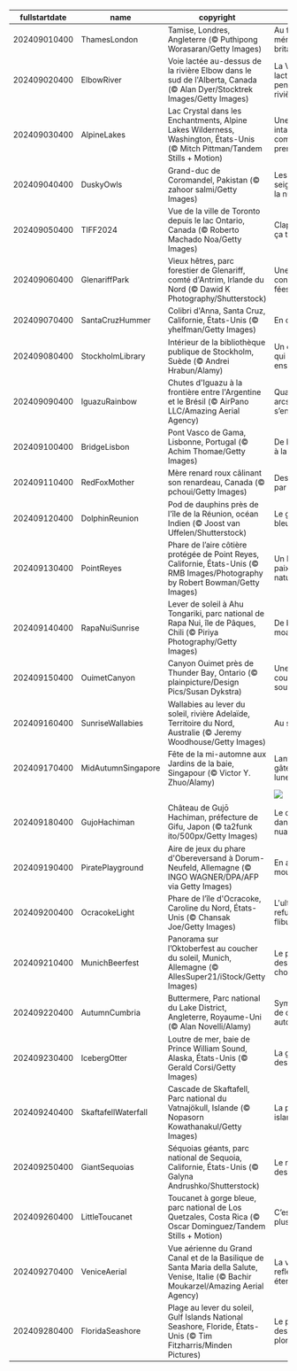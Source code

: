 |fullstartdate|name|copyright|title|image|
|--|--|--|--|--|
202409010400|ThamesLondon|Tamise, Londres, Angleterre (© Puthipong Worasaran/Getty Images)|Au flux de la mémoire britannique|![](/fr-CA/2024/09/202409010400ThamesLondon.jpg)|
202409020400|ElbowRiver|Voie lactée au-dessus de la rivière Elbow dans le sud de l'Alberta, Canada (© Alan Dyer/Stocktrek Images/Getty Images)|La Voie lactée se penche sur la rivière Elbow|![](/fr-CA/2024/09/202409020400ElbowRiver.jpg)|
202409030400|AlpineLakes|Lac Crystal dans les Enchantments, Alpine Lakes Wilderness, Washington, États-Unis (© Mitch Pittman/Tandem Stills + Motion)|Une beauté intacte comme au premier jour|![](/fr-CA/2024/09/202409030400AlpineLakes.jpg)|
202409040400|DuskyOwls|Grand-duc de Coromandel, Pakistan (© zahoor salmi/Getty Images)|Les seigneurs de la nuit|![](/fr-CA/2024/09/202409040400DuskyOwls.jpg)|
202409050400|TIFF2024|Vue de la ville de Toronto depuis le lac Ontario, Canada (© Roberto Machado Noa/Getty Images)|Clap, moteur, ça tourne!|![](/fr-CA/2024/09/202409050400TIFF2024.jpg)|
202409060400|GlenariffPark|Vieux hêtres, parc forestier de Glenariff, comté d'Antrim, Irlande du Nord (© Dawid K Photography/Shutterstock)|Une forêt de conte de fées|![](/fr-CA/2024/09/202409060400GlenariffPark.jpg)|
202409070400|SantaCruzHummer|Colibri d'Anna, Santa Cruz, Californie, États-Unis (© yhelfman/Getty Images)|En chantant...|![](/fr-CA/2024/09/202409070400SantaCruzHummer.jpg)|
202409080400|StockholmLibrary|Intérieur de la bibliothèque publique de Stockholm, Suède (© Andrei Hrabun/Alamy)|Un chapitre qui s’écrit ensemble|![](/fr-CA/2024/09/202409080400StockholmLibrary.jpg)|
202409090400|IguazuRainbow|Chutes d'Iguazu à la frontière entre l'Argentine et le Brésil (© AirPano LLC/Amazing Aerial Agency)|Quand les arcs-en-ciel s’en mêlent|![](/fr-CA/2024/09/202409090400IguazuRainbow.jpg)|
202409100400|BridgeLisbon|Pont Vasco de Gama, Lisbonne, Portugal (© Achim Thomae/Getty Images)|De l’horizon à la mer|![](/fr-CA/2024/09/202409100400BridgeLisbon.jpg)|
202409110400|RedFoxMother|Mère renard roux câlinant son renardeau, Canada (© pchoui/Getty Images)|Des bisous par millier|![](/fr-CA/2024/09/202409110400RedFoxMother.jpg)|
202409120400|DolphinReunion|Pod de dauphins près de l'île de la Réunion, océan Indien (© Joost van Uffelen/Shutterstock)|Le grand bleu|![](/fr-CA/2024/09/202409120400DolphinReunion.jpg)|
202409130400|PointReyes|Phare de l’aire côtière protégée de Point Reyes, Californie, États-Unis (© RMB Images/Photography by Robert Bowman/Getty Images)|Un havre de paix et de nature|![](/fr-CA/2024/09/202409130400PointReyes.jpg)|
202409140400|RapaNuiSunrise|Lever de soleil à Ahu Tongariki, parc national de Rapa Nui, île de Pâques, Chili (© Piriya Photography/Getty Images)|De bon moaï-tin|![](/fr-CA/2024/09/202409140400RapaNuiSunrise.jpg)|
202409150400|OuimetCanyon|Canyon Ouimet près de Thunder Bay, Ontario (© plainpicture/Design Pics/Susan Dykstra)|Une gorge à couper le souffle|![](/fr-CA/2024/09/202409150400OuimetCanyon.jpg)|
202409160400|SunriseWallabies|Wallabies au lever du soleil, rivière Adelaïde, Territoire du Nord, Australie (© Jeremy Woodhouse/Getty Images)|Au saut du lit|![](/fr-CA/2024/09/202409160400SunriseWallabies.jpg)|
202409170400|MidAutumnSingapore|Fête de la mi-automne aux Jardins de la baie, Singapour (© Victor Y. Zhuo/Alamy)|Lanternes et gâteaux de lune|![](/fr-CA/2024/09/202409170400MidAutumnSingapore.jpg)|
||||![](/fr-CA/2024/09/.jpg)|
202409180400|GujoHachiman|Château de Gujō Hachiman, préfecture de Gifu, Japon (© ta2funk ito/500px/Getty Images)|Le château dans les nuages|![](/fr-CA/2024/09/202409180400GujoHachiman.jpg)|
202409190400|PiratePlayground|Aire de jeux du phare d'Obereversand à Dorum-Neufeld, Allemagne (© INGO WAGNER/DPA/AFP via Getty Images)|En avant, moussaillons!|![](/fr-CA/2024/09/202409190400PiratePlayground.jpg)|
202409200400|OcracokeLight|Phare de l’île d'Ocracoke, Caroline du Nord, États-Unis (© Chansak Joe/Getty Images)|L'ultime refuge des flibustiers|![](/fr-CA/2024/09/202409200400OcracokeLight.jpg)|
202409210400|MunichBeerfest|Panorama sur l’Oktoberfest au coucher du soleil, Munich, Allemagne (© AllesSuper21/iStock/Getty Images)|Le paradis des lève-chopes!|![](/fr-CA/2024/09/202409210400MunichBeerfest.jpg)|
202409220400|AutumnCumbria|Buttermere, Parc national du Lake District, Angleterre, Royaume-Uni (© Alan Novelli/Alamy)|Symphonie de couleurs automnales|![](/fr-CA/2024/09/202409220400AutumnCumbria.jpg)|
202409230400|IcebergOtter|Loutre de mer, baie de Prince William Sound, Alaska, États-Unis (© Gerald Corsi/Getty Images)|La gardienne des océans|![](/fr-CA/2024/09/202409230400IcebergOtter.jpg)|
202409240400|SkaftafellWaterfall|Cascade de Skaftafell, Parc national du Vatnajökull, Islande (© Nopasorn Kowathanakul/Getty Images)|La perle islandaise|![](/fr-CA/2024/09/202409240400SkaftafellWaterfall.jpg)|
202409250400|GiantSequoias|Séquoias géants, parc national de Sequoia, Californie, États-Unis (© Galyna Andrushko/Shutterstock)|Le royaume des géants|![](/fr-CA/2024/09/202409250400GiantSequoias.jpg)|
202409260400|LittleToucanet|Toucanet à gorge bleue, parc national de Los Quetzales, Costa Rica (© Oscar Dominguez/Tandem Stills + Motion)|C’est qui le plus beau?|![](/fr-CA/2024/09/202409260400LittleToucanet.jpg)|
202409270400|VeniceAerial|Vue aérienne du Grand Canal et de la Basilique de Santa Maria della Salute, Venise, Italie (© Bachir Moukarzel/Amazing Aerial Agency)|La ville aux reflets éternels|![](/fr-CA/2024/09/202409270400VeniceAerial.jpg)|
202409280400|FloridaSeashore|Plage au lever du soleil, Gulf Islands National Seashore, Floride, États-Unis (© Tim Fitzharris/Minden Pictures)|Le paradis des plongeurs|![](/fr-CA/2024/09/202409280400FloridaSeashore.jpg)|
